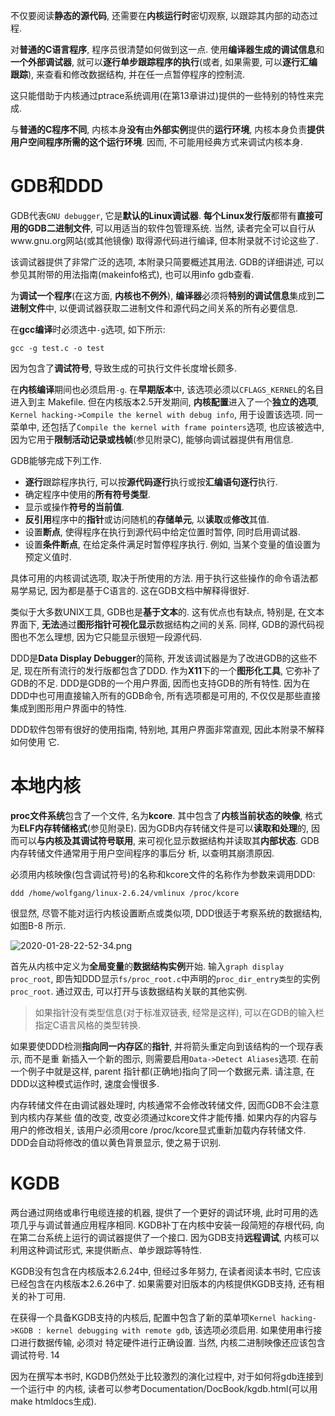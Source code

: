 不仅要阅读**静态的源代码**, 还需要在**内核运行时**密切观察, 以跟踪其内部的动态过程. 

对**普通的C语言程序**, 程序员很清楚如何做到这一点. 使用**编译器生成的调试信息**和**一个外部调试器**, 就可以**逐行单步跟踪程序的执行**(或者, 如果需要, 可以**逐行汇编跟踪**), 来查看和修改数据结构, 并在任一点暂停程序的控制流. 

这只能借助于内核通过ptrace系统调用(在第13章讲过)提供的一些特别的特性来完成. 

与**普通的C程序不同**, 内核本身**没有**由**外部实例**提供的**运行环境**, 内核本身负责**提供用户空间程序所需的这个运行环境**. 因而, 不可能用经典方式来调试内核本身. 

# GDB和DDD

GDB代表`GNU debugger`, 它是**默认的Linux调试器**. **每个Linux发行版**都带有**直接可用的GDB二进制文件**, 可以用适当的软件包管理系统. 当然, 读者完全可以自行从www.gnu.org网站(或其他镜像) 取得源代码进行编译, 但本附录就不讨论这些了. 

该调试器提供了非常广泛的选项, 本附录只简要概述其用法. GDB的详细讲述, 可以参见其附带的用法指南(makeinfo格式), 也可以用info gdb查看. 

为**调试一个程序**(在这方面, **内核也不例外**), **编译器**必须将**特别的调试信息**集成到**二进制文件**中, 以便调试器获取二进制文件和源代码之间关系的所有必要信息. 

在**gcc编译**时必须选中`-g`选项,  如下所示:

```
gcc -g test.c -o test
```

因为包含了**调试符号**, 导致生成的可执行文件长度增长颇多. 

在**内核编译**期间也必须启用`-g`. 在**早期版本**中, 该选项必须以`CFLAGS_KERNEL`的名目进入到主 Makefile. 但在内核版本2.5开发期间, **内核配置**进入了一个**独立的选项**, `Kernel hacking->Compile
the kernel with debug info`, 用于设置该选项. 同一菜单中, 还包括了`Compile the kernel with frame pointers`选项, 也应该被选中, 因为它用于**限制活动记录或栈帧**(参见附录C), 能够向调试器提供有用信息. 

GDB能够完成下列工作. 

- **逐行**跟踪程序执行, 可以按**源代码逐行**执行或按**汇编语句逐行**执行. 
- 确定程序中使用的**所有符号类型**. 
- 显示或操作**符号的当前值**. 
- **反引用**程序中的**指针**或访问随机的**存储单元**, 以**读取**或**修改**其值. 
- 设置**断点**, 使得程序在执行到源代码中给定位置时暂停, 同时启用调试器. 
- 设置**条件断点**, 在给定条件满足时暂停程序执行. 例如, 当某个变量的值设置为预定义值时.  

具体可用的内核调试选项, 取决于所使用的方法.  用于执行这些操作的命令语法都易学易记, 因为都是基于C语言的. 这在GDB文档中解释得很好. 

类似于大多数UNIX工具, GDB也是**基于文本**的. 这有优点也有缺点, 特别是, 在文本界面下, **无法**通过**图形指针可视化显示**数据结构之间的关系. 同样, GDB的源代码视图也不怎么理想, 因为它只能显示很短一段源代码. 

DDD是**Data Display Debugger**的简称, 开发该调试器是为了改进GDB的这些不足, 现在所有流行的发行版都包含了DDD. 作为**X11**下的一个**图形化工具**, 它弥补了GDB的不足. DDD是GDB的一个用户界面,  因而也支持GDB的所有特性. 因为在DDD中也可用直接输入所有的GDB命令, 所有选项都是可用的, 不仅仅是那些直接集成到图形用户界面中的特性. 

DDD软件包带有很好的使用指南, 特别地, 其用户界面非常直观, 因此本附录不解释如何使用 它. 

# 本地内核

**proc文件系统**包含了一个文件, 名为**kcore**. 其中包含了**内核当前状态的映像**, 格式为**ELF内存转储格式**(参见附录E). 因为GDB内存转储文件是可以**读取和处理**的, 因而可以**与内核及其调试符号联用**, 来可视化显示数据结构并读取其**内部状态**. GDB内存转储文件通常用于用户空间程序的事后分 析, 以查明其崩溃原因. 

必须用内核映像(包含调试符号)的名称和kcore文件的名称作为参数来调用DDD:

```
ddd /home/wolfgang/linux-2.6.24/vmlinux /proc/kcore
```

很显然, 尽管不能对运行内核设置断点或类似项, DDD很适于考察系统的数据结构, 如图B-8 所示. 

![2020-01-28-22-52-34.png](./images/2020-01-28-22-52-34.png)

首先从内核中定义为**全局变量**的**数据结构实例**开始. 输入`graph display proc_root`, 即告知DDD显示`fs/proc_root.c`中声明的`proc_dir_entry类型`的实例`proc_root`. 通过双击, 可以打开与该数据结构关联的其他实例. 

>如果指针没有类型信息(对于标准双链表, 经常是这样), 可以在GDB的输入栏指定C语言风格的类型转换. 

如果要使DDD检测**指向同一内存区**的**指针**, 并将箭头重定向到该结构的一个现存表示, 而不是重 新插入一个新的图示, 则需要启用`Data->Detect Aliases`选项. 在前一个例子中就是这样, parent 指针都(正确地)指向了同一个数据元素. 请注意, 在DDD以这种模式运作时, 速度会慢很多. 

内存转储文件在由调试器处理时, 内核通常不会修改转储文件, 因而GDB不会注意到内核内存某些 值的改变, 改变必须通过kcore文件才能传播. 如果内存的内容与用户的修改相关, 该用户必须用core /proc/kcore显式重新加载内存转储文件. DDD会自动将修改的值以黄色背景显示, 使之易于识别. 

# KGDB

两台通过网络或串行电缆连接的机器, 提供了一个更好的调试环境, 此时可用的选项几乎与调试普通应用程序相同. KGDB补丁在内核中安装一段简短的存根代码, 向在第二台系统上运行的调试器提供了一个接口. 因为GDB支持**远程调试**, 内核可以利用这种调试形式, 来提供断点、单步跟踪等特性. 

KGDB没有包含在内核版本2.6.24中, 但经过多年努力, 在读者阅读本书时, 它应该已经包含在内核版本2.6.26中了. 如果需要对旧版本的内核提供KGDB支持, 还有相关的补丁可用. 

在获得一个具备KGDB支持的内核后, 配置中包含了新的菜单项`Kernel hacking->KGDB : kernel debugging with remote gdb`, 该选项必须启用. 如果使用串行接口进行数据传输, 必须对 特定硬件进行正确设置. 当然, 内核二进制映像还应该包含调试符号.  14

因为在撰写本书时, KGDB仍然处于比较激烈的演化过程中, 对于如何将gdb连接到一个运行中 的内核, 读者可以参考Documentation/DocBook/kgdb.html(可以用make htmldocs生成). 